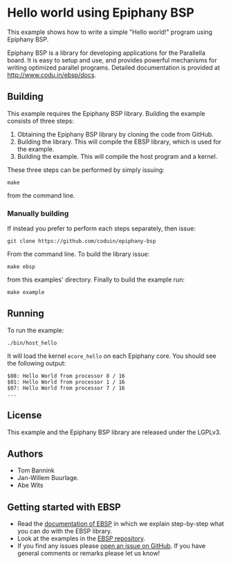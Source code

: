 # Hello world using Epiphany BSP

This example shows how to write a simple "Hello world!" program using Epiphany BSP.

Epiphany BSP is a library for developing applications for the Parallella board. It is easy to setup and use, and provides powerful mechanisms for writing optimized parallel programs. Detailed documentation is provided at <http://www.codu.in/ebsp/docs>.

## Building

This example requires the Epiphany BSP library. Building the example consists of three
steps:

1. Obtaining the Epiphany BSP library by cloning the code from GitHub.
2. Building the library. This will compile the EBSP library, which is used for the example.
3. Building the example. This will compile the host program and a kernel.

These three steps can be performed by simply issuing:

    make

from the command line.

### Manually building

If instead you prefer to perform each steps separately, then issue:

    git clone https://github.com/coduin/epiphany-bsp

From the command line. To build the library issue:

    make ebsp

from this examples' directory. Finally to build the example run:

    make example

## Running

To run the example:

    ./bin/host_hello

It will load the kernel `ecore_hello` on each Epiphany core. You should see the following output:

    $08: Hello World from processor 8 / 16
    $01: Hello World from processor 1 / 16
    $07: Hello World from processor 7 / 16
    ...

## License

This example and the Epiphany BSP library are released under the LGPLv3.

## Authors

- Tom Bannink
- Jan-Willem Buurlage.
- Abe Wits

## Getting started with EBSP

- Read the [documentation of EBSP](http://www.codu.in/ebsp/docs) in which we explain step-by-step what you can do with the EBSP library.
- Look at the examples in the [EBSP repository](http://www.github.com/coduin/epiphany-bsp).
- If you find any issues please [open an issue on GitHub](http://www.github.com/coduin/epiphany-bsp/issues). If you have general comments or remarks please let us know!
